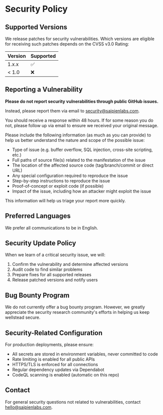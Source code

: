 # Security Policy

## Supported Versions

We release patches for security vulnerabilities. Which versions are eligible for receiving such patches depends on the CVSS v3.0 Rating:

| Version | Supported          |
| ------- | ------------------ |
| 1.x.x   | :white_check_mark: |
| < 1.0   | :x:                |

## Reporting a Vulnerability

**Please do not report security vulnerabilities through public GitHub issues.**

Instead, please report them via email to [security@saipienlabs.com](mailto:security@saipienlabs.com).

You should receive a response within 48 hours. If for some reason you do not, please follow up via email to ensure we received your original message.

Please include the following information (as much as you can provide) to help us better understand the nature and scope of the possible issue:

- Type of issue (e.g. buffer overflow, SQL injection, cross-site scripting, etc.)
- Full paths of source file(s) related to the manifestation of the issue
- The location of the affected source code (tag/branch/commit or direct URL)
- Any special configuration required to reproduce the issue
- Step-by-step instructions to reproduce the issue
- Proof-of-concept or exploit code (if possible)
- Impact of the issue, including how an attacker might exploit the issue

This information will help us triage your report more quickly.

## Preferred Languages

We prefer all communications to be in English.

## Security Update Policy

When we learn of a critical security issue, we will:

1. Confirm the vulnerability and determine affected versions
2. Audit code to find similar problems
3. Prepare fixes for all supported releases
4. Release patched versions and notify users

## Bug Bounty Program

We do not currently offer a bug bounty program. However, we greatly appreciate the security research community's efforts in helping us keep wellstead secure.

## Security-Related Configuration

For production deployments, please ensure:

- All secrets are stored in environment variables, never committed to code
- Rate limiting is enabled for all public APIs
- HTTPS/TLS is enforced for all connections
- Regular dependency updates via Dependabot
- CodeQL scanning is enabled (automatic on this repo)

## Contact

For general security questions not related to vulnerabilities, contact [hello@saipienlabs.com](mailto:hello@saipienlabs.com).

